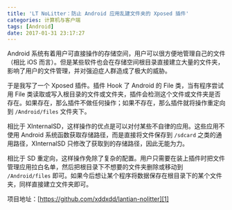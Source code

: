```yaml
---
title: 'LT NoLitter：防止 Android 应用乱建文件夹的 Xposed 插件'
categories: 计算机与客户端
tags: [Android]
date: 2017-01-31 23:17:27
---
```

Android 系统有着用户可直接操作的存储空间，用户可以很方便地管理自己的文件（相比 iOS 而言）。但是某些软件也会在存储空间根目录直接建立大量的文件夹，影响了用户的文件管理，并对强迫症人群造成了极大的威胁。

于是我写了一个 Xposed 插件。插件 Hook 了 Android 的 File 类，当有程序尝试用 File 类读取或写入根目录的文件或文件夹，插件会检测这个文件或文件夹是否存在。如果存在，那么插件不做任何操作；如果不存在，那么插件就将操作重定向到 `/Android/files` 文件夹下。

相比于 XInternalSD，这样操作的优点是可以对付某些不自律的应用。这些应用不使用 Android 系统函数获取存储路径，而是直接将文件保存到 `/sdcard` 之类的通用路径，XInternalSD 只修改了获取到的存储路径，因此无能为力。

相比于 SD 重定向，这样操作免除了复杂的配置。用户只需要在装上插件时把文件管理应用拉白名单，然后把根目录下不想要的文件夹删除或移动到 `/Android/files` 即可。如果今后想让某个程序将数据保存在根目录下的某个文件夹，同样直接建立文件夹即可。

项目地址：[https://github.com/xddxdd/lantian-nolitter][1]

  [1]: https://github.com/xddxdd/lantian-nolitter
